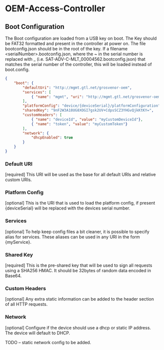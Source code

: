 # OEM-Access-Controller

## Boot Configuration

The Boot configuration are loaded from a USB key on boot. The Key should be
FAT32 formatted and present in the controller at power on. The file bootconfig.json
should be in the root of the key. If a filename \<serialNumber\>.bootconfig.json, where
the \~ in the serial number is replaced with \_ (i.e.
SAT-ADV-C-MLT_00004562.bootconfig.json) that matches the serial number of the controller,
this will be loaded instead of boot.config.

```json
{
    "boot": {
        "defaultUri": "http://mgmt.gtl.net/grosvenor-oem",
        "services": [
            { "name": "mgmt", "uri": "http://mgmt.gtl.net/grosvenor-oem" }
        ],
        "platformConfig": "device/{deviceSerial}/platformConfiguration",
        "sharedKey": "9nF2W3A18UG8XOGI7gsk2UV+CdpsSCZ3YHGvQjkKtKY=",
        "customHeaders": [
            { "name": "deviceId", "value": "myCustomDeviceId"},
            { "name": "token", "value": "myCustomToken"}
        ],
        "network": {
            "dhcpEnabled": true
        }
    }
}

```

### Default URI

[required] This URI will be used as the base for all default URIs and relative
custom URIs.

### Platform Config

[optional] This is the URI that is used to load the platform config, if present
{deviceSerial} will be replaced with the devices serial number.

### Services

[optional] To help keep config files a bit cleaner, it is possible to specify
alias for services. These aliases can be used in any URI in the form
{myService}.

### Shared Key

[required] This is the pre-shared key that will be used to sign all requests
using a SHA256 HMAC. It should be 32bytes of random data encoded in Base64.

### Custom Headers

[optional] Any extra static information can be added to the header section of
all HTTP requests.

### Network

[optional] Configure if the device should use a dhcp or static IP address. The
device will default to DHCP.

TODO – static network config to be added.
